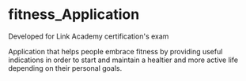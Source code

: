 # fitness_Application
Developed for Link Academy certification's exam 

Application that helps people embrace fitness by providing useful indications in order to start and maintain a healtier and more active life depending on their personal goals.
